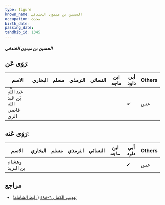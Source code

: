 ```yaml
---
type: figure
known_name: الحسين بن ميمون الخندفي
occupation: محدث
birth_date:
passing_date:
tahdhib_id: 1345
---
```

##### الحسين بن ميمون الخندفي

## رَوَى عَن:
| الاسم                                | البخاري | مسلم | الترمذي | النسائي | ابن ماجه | أبي داود | Others |
| ------------------------------------ | ------- | ---- | ------- | ------- | -------- | -------- | ------ |
| عَبد اللَّهِ بْن عَبد الله قاضي الري |         |      |         |         |          | ✔        | عس     |
## رَوَى عَنه:
| الاسم           | البخاري | مسلم | الترمذي | النسائي | ابن ماجه | أبي داود | Others |
| --------------- | ------- | ---- | ------- | ------- | -------- | -------- | ------ |
| وهشام بن البريد |         |      |         |         |          | ✔        | عس     |
## مراجع
- [تهذيب الكمال ٦-٤٨٨](obsidian://open?vault=Tahdhib-al-Kamal&file=Figures/١٣٤٥-الحسين%20بن%20ميمون%20الخندفي) ([رابط الشاملة](https://shamela.ws/book/3722/3152))